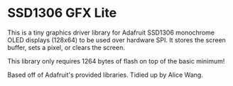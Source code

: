# SSD1306 GFX Lite

This is a tiny graphics driver library for Adafruit SSD1306 
monochrome OLED displays (128x64) to be used over hardware SPI. 
It stores the screen buffer, sets a pixel, or clears the screen. 

This library only requires 1264 bytes of flash on top of the basic 
minimum!

Based off of Adafruit's provided libraries. Tidied up by Alice Wang.